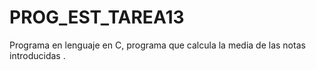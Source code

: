 # PROG_EST_TAREA13
Programa en lenguaje en C, programa que calcula la media de las notas introducidas .
